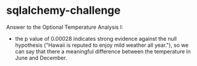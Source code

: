 # sqlalchemy-challenge

Answer to the Optional Temperature Analysis I:
- the p value of 0.00028 indicates strong evidence against the null hypothesis ("Hawaii is reputed to enjoy mild weather all year."), so we can say that there a meaningful difference between the temperature in June and December.